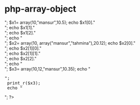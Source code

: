 # php-array-object
<?php
 // array operator
 /*$numbers= array(10,15,20,25);
 echo $numbers[3];*/
 $numbers = array(10,15,20,25);
 $sum= $numbers[0]+ $numbers[1]+$numbers[2]+ $numbers[3];
 echo $sum;
 echo "<br>";
 $x1= array(10,"mansur",10.5);
 echo $x1[0]."<br>";
 echo $x1[1]."<br>";
 echo $x1[2]."<br>";
 echo "<br>";
 $x2= array(10, array("mansur","tahmina"),20.12);
 echo $x2[0]."<br>";
 echo $x2[1][0]."<br>";
 echo $x2[1][1]."<br>";
 echo $x2[2]."<br>";
 echo "<br>";
 $x3= array(10,12,"mansur",10.35);
 echo "<pre>";
 print_r($x3);
 echo "</pre>";
?>
